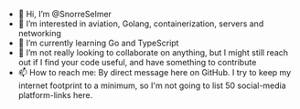 - 👋 Hi, I’m @SnorreSelmer
- 👀 I’m interested in aviation, Golang, containerization, servers and networking
- 🌱 I’m currently learning Go and TypeScript
- 💞️ I’m not really looking to collaborate on anything, but I might still reach out if I find your code useful, and have something to contribute
- 📫 How to reach me: By direct message here on GitHub. I try to keep my internet footprint to a minimum, so I'm not going to list 50 social-media platform-links here.

<!---
SnorreSelmer/SnorreSelmer is a ✨ special ✨ repository because its `README.md` (this file) appears on your GitHub profile.
You can click the Preview link to take a look at your changes.
--->
